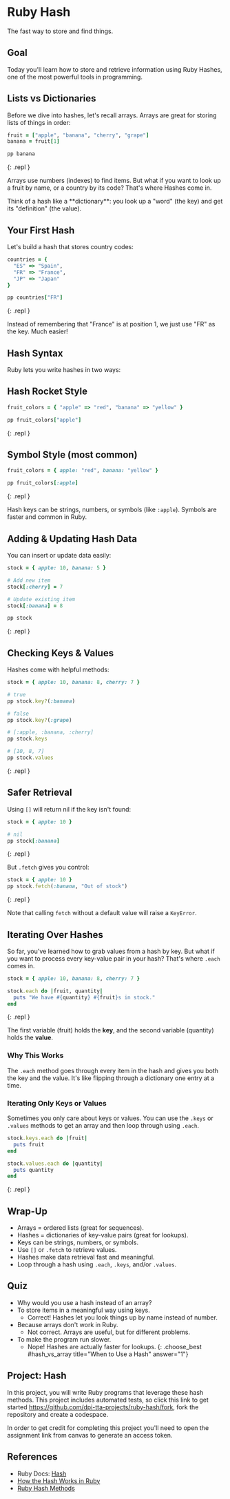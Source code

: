 # Ruby Hash

The fast way to store and find things.

## Goal

Today you'll learn how to store and retrieve information using Ruby Hashes, one of the most powerful tools in programming.

## Lists vs Dictionaries

Before we dive into hashes, let's recall arrays. Arrays are great for storing lists of things in order:

```ruby
fruit = ["apple", "banana", "cherry", "grape"]
banana = fruit[1]

pp banana
```
{: .repl }

Arrays use numbers (indexes) to find items. But what if you want to look up a fruit by name, or a country by its code? That's where Hashes come in.

<aside class="tip">
  Think of a hash like a **dictionary**: you look up a "word" (the key) and get its "definition" (the value).
</aside>

## Your First Hash

Let's build a hash that stores country codes:

```ruby
countries = {
  "ES" => "Spain",
  "FR" => "France",
  "JP" => "Japan"
}

pp countries["FR"]
```
{: .repl }

Instead of remembering that "France" is at position 1, we just use "FR" as the key. Much easier!

## Hash Syntax

Ruby lets you write hashes in two ways:

## Hash Rocket Style

```ruby
fruit_colors = { "apple" => "red", "banana" => "yellow" }

pp fruit_colors["apple"]
```
{: .repl }

## Symbol Style (most common)

```ruby
fruit_colors = { apple: "red", banana: "yellow" }

pp fruit_colors[:apple]
```
{: .repl }

<aside class="tip">
  Hash keys can be strings, numbers, or symbols (like <code>:apple</code>). Symbols are faster and common in Ruby.
</aside>

## Adding & Updating Hash Data

You can insert or update data easily:

```ruby
stock = { apple: 10, banana: 5 }

# Add new item
stock[:cherry] = 7

# Update existing item
stock[:banana] = 8

pp stock
```
{: .repl }

## Checking Keys & Values

Hashes come with helpful methods:

```ruby
stock = { apple: 10, banana: 8, cherry: 7 }

# true
pp stock.key?(:banana)

# false
pp stock.key?(:grape)

# [:apple, :banana, :cherry]
pp stock.keys

# [10, 8, 7]
pp stock.values
```
{: .repl }

## Safer Retrieval

Using `[]` will return nil if the key isn't found:

```ruby
stock = { apple: 10 }

# nil
pp stock[:banana]  
```
{: .repl }

But `.fetch` gives you control:

```ruby
stock = { apple: 10 }
pp stock.fetch(:banana, "Out of stock")
```
{: .repl }

<aside>
  Note that calling <code>fetch</code> without a default value will raise a <code>KeyError</code>.
</aside>

## Iterating Over Hashes

So far, you've learned how to grab values from a hash by key. But what if you want to process every key-value pair in your hash? That's where `.each` comes in.

```ruby
stock = { apple: 10, banana: 8, cherry: 7 }

stock.each do |fruit, quantity|
  puts "We have #{quantity} #{fruit}s in stock."
end
```
{: .repl }

<aside class="tip">
  The first variable (fruit) holds the <strong>key</strong>, and the second variable (quantity) holds the <strong>value</strong>.
</aside>

### Why This Works

The `.each` method goes through every item in the hash and gives you both the key and the value. It's like flipping through a dictionary one entry at a time.

### Iterating Only Keys or Values

Sometimes you only care about keys or values. You can use the `.keys` or `.values` methods to get an array and then loop through using `.each`.

```ruby
stock.keys.each do |fruit|
  puts fruit
end

stock.values.each do |quantity|
  puts quantity
end
```
{: .repl }

## Wrap-Up

- Arrays = ordered lists (great for sequences).
- Hashes = dictionaries of key-value pairs (great for lookups).
- Keys can be strings, numbers, or symbols.
- Use `[]` or `.fetch` to retrieve values.
- Hashes make data retrieval fast and meaningful.
- Loop through a hash using `.each`, `.keys`, and/or `.values`.

## Quiz

- Why would you use a hash instead of an array?
- To store items in a meaningful way using keys.
  - Correct! Hashes let you look things up by name instead of number.
- Because arrays don't work in Ruby.
  - Not correct. Arrays are useful, but for different problems.
- To make the program run slower.
  - Nope! Hashes are actually faster for lookups.
{: .choose_best #hash_vs_array title="When to Use a Hash" answer="1"}

## Project: Hash

In this project, you will write Ruby programs that leverage these hash methods. This project includes automated tests, so click this link to get started <https://github.com/dpi-tta-projects/ruby-hash/fork>, fork the repository and create a codespace.

<aside class="warning">
  In order to get credit for completing this project you'll need to open the assignment link from canvas to generate an access token.
</aside>

## References

- Ruby Docs: [Hash](https://docs.ruby-lang.org/en/master/Hash.html)
- [How the Hash Works in Ruby](https://geekhmer.github.io/blog/2015/06/16/how-the-hash-works-in-ruby/)
- [Ruby Hash Methods](https://www.rubyguides.com/2020/05/ruby-hash-methods/)
